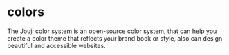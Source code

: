 # colors
The Jouji color system is an open-source color system, that can help you create a color theme that reflects your brand book or style, also can design beautiful and accessible websites.
